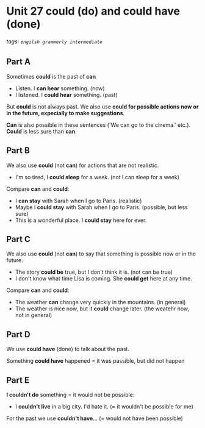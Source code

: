 # Unit 27 could (do) and could have (done)
###### tags: `engilsh grammerly intermediate`

## Part A
Sometimes **could** is the past of **can**
- Listen. I **can hear** something. (now)
- I listened. I **could hear** something. (past)

But **could** is not always past. We also use **could for possible actions now or in the future, expecially to make suggestions**.

**Can** is also possible in these sentences ('We can go to the cinema.' etc.). **Could** is less sure than **can**.

## Part B
We also use **could** (not **can**) for actions that are not realistic.
- I'm so tired, I **could sleep** for a week. (not I can sleep for a week)

Compare **can** and **could**:
- I **can stay** with Sarah when I go to Paris. (realistic)
- Maybe I **could stay** with Sarah when I go to Paris. (possible, but less sure)
- This is a wonderful place. I **could stay** here for ever.

## Part C
We also use **could** (not **can**) to say that something is possible now or in the future:
- The story **could be** true, but I don't think it is. (not can be true)
- I don't know what time Lisa is coming. She **could get** here at any time.

Compare **can** and **could**:
- The weather **can** change very quickly in the mountains. (in general)
- The weather is nice now, but it **could** change later. (the weatehr now, not in general)

## Part D
We use **could have** (done) to talk about the past.

Something **could have** happened = it was passible, but did not happen

## Part E
**I couldn't do** something = it would not be possible:
- I **couldn't live** in a big city. I'd hate it. (= it wouldn't be possible for me)

For the past we use **couldn't have**... (= would not have been possible)
